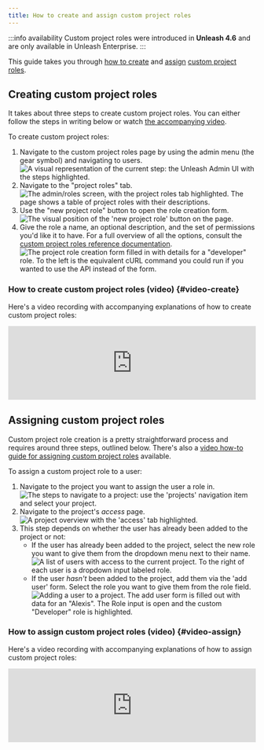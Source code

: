 ```yaml
---
title: How to create and assign custom project roles
---
```

:::info availability
Custom project roles were introduced in **Unleash 4.6** and are only available in Unleash Enterprise.
:::

This guide takes you through [how to create](#creating-custom-project-roles "how to create custom project roles") and [assign](#assigning-custom-project-roles "how to assign custom project roles") [custom project roles](../user_guide/rbac.md#custom-project-roles).

## Creating custom project roles


It takes about three steps to create custom project roles. You can either follow the steps in writing below or watch [the accompanying video](#video-create).

To create custom project roles:

1. Navigate to the custom project roles page by using the admin menu (the gear symbol) and navigating to users.
    ![A visual representation of the current step: the Unleash Admin UI with the steps highlighted.](/img/create-cpr-step-1.png)
2. Navigate to the "project roles" tab.
    ![The admin/roles screen, with the project roles tab highlighted. The page shows a table of project roles with their descriptions.](/img/create-cpr-step-2.png)
3. Use the "new project role" button to open the role creation form.
    ![The visual position of the 'new project role' button on the page.](/img/create-cpr-step-3.png)
4. Give the role a name, an optional description, and the set of permissions you'd like it to have. For a full overview of all the options, consult the [custom project roles reference documentation](../user_guide/rbac.md#custom-project-roles).
    ![The project role creation form filled in with details for a "developer" role. To the left is the equivalent cURL command you could run if you wanted to use the API instead of the form.](/img/create-cpr-step-4.png)

### How to create custom project roles (video) {#video-create}

Here's a video recording with accompanying explanations of how to create custom project roles:

<iframe width="100%" height="auto" style={{  aspectRatio: "16/9"  }} src="https://www.youtube.com/embed/2BlckVMHxgE" title="YouTube video player" frameborder="0" allow="accelerometer; autoplay; clipboard-write; encrypted-media; gyroscope; picture-in-picture" allowfullscreen></iframe>



## Assigning custom project roles

Custom project role creation is a pretty straightforward process and requires around three steps, outlined below. There's also a [video how-to guide for assigning custom project roles](#video-assign) available.

To assign a custom project role to a user:
1. Navigate to the project you want to assign the user a role in.
    ![The steps to navigate to a project: use the 'projects' navigation item and select your project.](/img/assign-cpr-step-1.png)
2. Navigate to the project's _access_ page.
    ![A project overview with the 'access' tab highlighted.](/img/assign-cpr-step-2.png)
3. This step depends on whether the user has already been added to the project or not:
    - If the user has already been added to the project, select the new role you want to give them from the dropdown menu next to their name.
        ![A list of users with access to the current project. To the right of each user is a dropdown input labeled role.](/img/assign-cpr-step-3a.png)
    - If the user _hasn't_ been added to the project, add them via the 'add user' form. Select the role you want to give them from the role field.
        ![Adding a user to a project. The add user form is filled out with data for an "Alexis". The Role input is open and the custom "Developer" role is highlighted.](/img/assign-cpr-step-3b.png)

### How to assign custom project roles (video) {#video-assign}

Here's a video recording with accompanying explanations of how to assign custom project roles:

<iframe width="100%" height="auto" style={{  aspectRatio: "16/9"  }} src="https://www.youtube.com/embed/IqaD8iGxkwk" title="YouTube video player" frameborder="0" allow="accelerometer; autoplay; clipboard-write; encrypted-media; gyroscope; picture-in-picture" allowfullscreen></iframe>
